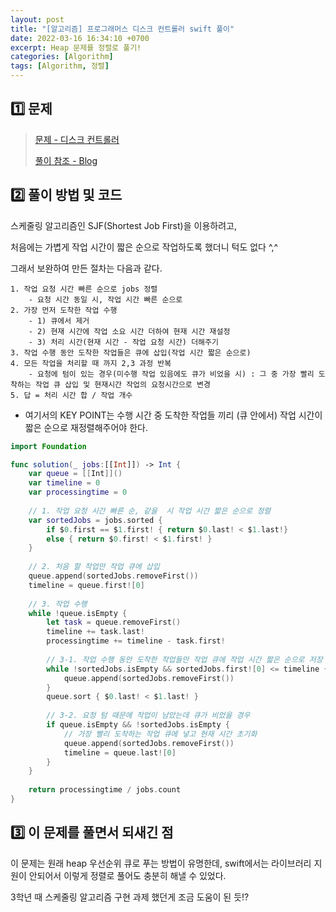 ```yaml
---
layout: post
title: "[알고리즘] 프로그래머스 디스크 컨트롤러 swift 풀이"
date: 2022-03-16 16:34:10 +0700
excerpt: Heap 문제를 정렬로 풀기!
categories: [Algorithm]
tags: [Algorithm, 정렬]
---
```


## 1️⃣ 문제

> [문제 - 디스크 컨트롤러](https://programmers.co.kr/learn/courses/30a/lessons/42627)
>
> [풀이 참조 - Blog](https://jeonyeohun.tistory.com/235)

## 2️⃣ 풀이 방법 및 코드

스케줄링 알고리즘인 SJF(Shortest Job First)을 이용하려고,

처음에는 가볍게 작업 시간이 짧은 순으로 작업하도록 했더니 턱도 없다 ^,^

그래서 보완하여 만든 절차는 다음과 같다.

```
1. 작업 요청 시간 빠른 순으로 jobs 정렬
	- 요청 시간 동일 시, 작업 시간 빠른 순으로
2. 가장 먼저 도착한 작업 수행
	- 1) 큐에서 제거
	- 2) 현재 시간에 작업 소요 시간 더하여 현재 시간 재설정
	- 3) 처리 시간(현재 시간 - 작업 요청 시간) 더해주기
3. 작업 수행 동안 도착한 작업들은 큐에 삽입(작업 시간 짧은 순으로)
4. 모든 작업을 처리할 때 까지 2,3 과정 반복
	- 요청에 텀이 있는 경우(미수행 작업 있음에도 큐가 비었을 시) : 그 중 가장 빨리 도착하는 작업 큐 삽입 및 현재시간 작업의 요청시간으로 변경
5. 답 = 처리 시간 합 / 작업 개수
```

- 여기서의 KEY POINT는 수행 시간 중 도착한 작업들 끼리 (큐 안에서) 작업 시간이 짧은 순으로 재정렬해주어야 한다.

``` swift
import Foundation

func solution(_ jobs:[[Int]]) -> Int {
    var queue = [[Int]]()
    var timeline = 0
    var processingtime = 0
    
    // 1. 작업 요청 시간 빠른 순, 같을  시 작업 시간 짧은 순으로 정렬
    var sortedJobs = jobs.sorted {
        if $0.first == $1.first! { return $0.last! < $1.last!}
        else { return $0.first! < $1.first! }
    }
    
    // 2. 처음 할 작업만 작업 큐에 삽입
    queue.append(sortedJobs.removeFirst())
    timeline = queue.first![0]
    
    // 3. 작업 수행
    while !queue.isEmpty {
        let task = queue.removeFirst()
        timeline += task.last!
        processingtime += timeline - task.first!
        
        // 3-1. 작업 수행 동안 도착한 작업들만 작업 큐에 작업 시간 짧은 순으로 저장
        while !sortedJobs.isEmpty && sortedJobs.first![0] <= timeline {
            queue.append(sortedJobs.removeFirst())
        }
        queue.sort { $0.last! < $1.last! }
        
        // 3-2. 요청 텀 때문에 작업이 남았는데 큐가 비었을 경우
        if queue.isEmpty && !sortedJobs.isEmpty {
            // 가장 빨리 도착하는 작업 큐에 넣고 현재 시간 초기화
            queue.append(sortedJobs.removeFirst())
            timeline = queue.last![0]
        }
    }
    
    return processingtime / jobs.count
}

```



## 3️⃣ 이 문제를 풀면서 되새긴 점

이 문제는 원래 heap 우선순위 큐로 푸는 방법이 유명한데, swift에서는 라이브러리 지원이 안되어서 이렇게 정렬로 풀어도 충분히 해낼 수 있었다.

3학년 때 스케줄링 알고리즘 구현 과제 했던게 조금 도움이 된 듯!?

